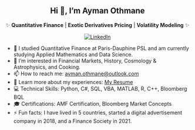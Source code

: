 <div align="center">

## Hi 👋, I’m Ayman Othmane

✨ **Quantitative Finance** | **Exotic Derivatives Pricing** | **Volatility Modeling** ✨

[![LinkedIn](https://img.shields.io/badge/Ayman_Othmane-blue?style=flat&logo=linkedin)](https://www.linkedin.com/in/ayman-othmane/)

</div>

- 🌱 I studied Quantitative Finance at Paris-Dauphine PSL and am currently studying Applied Mathematics and Data Science.
- 👀 I’m interested in Financial Markets, History, Cosmology & Astrophysics, and Cooking.
- 📫 How to reach me: ayman.othmane@outlook.com
- 📄 Learn more about my experiences: [My Resume](https://github.com/user-attachments/files/17235527/Resume.Ayman.Othmane.pdf)
- 💻 Technical Skills: Python, C#, SQL, VBA, MATLAB, R, C++, Bloomberg BQL
- 🎓 Certifications: AMF Certification, Bloomberg Market Concepts
- ⚡ Fun facts: I have lived in 5 countries, started a digital advertisement company in 2018, and a Finance Society in 2021.

<!---
AymanOthmane/AymanOthmane is a ✨ special ✨ repository because its `README.md` (this file) appears on your GitHub profile.
You can click the Preview link to take a look at your changes.
--->
